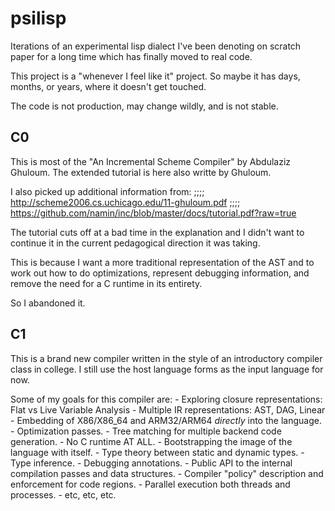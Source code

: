 # psilisp

Iterations of an experimental lisp dialect I've been denoting on scratch paper
for a long time which has finally moved to real code.

This project is a "whenever I feel like it" project. So maybe it has days,
months, or years, where it doesn't get touched.

The code is not production, may change wildly, and is not stable.

## C0 

This is most of the "An Incremental Scheme Compiler" by Abdulaziz Ghuloum.
The extended tutorial is here also writte by Ghuloum.

I also picked up additional information from:
;;;; http://scheme2006.cs.uchicago.edu/11-ghuloum.pdf
;;;; https://github.com/namin/inc/blob/master/docs/tutorial.pdf?raw=true

The tutorial cuts off at a bad time in the explanation and I didn't
want to continue it in the current pedagogical direction it was taking.

This is because I want a more traditional representation of the AST and
to work out how to do optimizations, represent debugging information,
and remove the need for a C runtime in its entirety. 

So I abandoned it.

## C1

This is a brand new compiler written in the style of an introductory 
compiler class in college. I still use the host language forms as the
input language for now.

Some of my goals for this compiler are:
	- Exploring closure representations: Flat vs Live Variable Analysis
	- Multiple IR representations: AST, DAG, Linear
	- Embedding of X86/X86_64 and ARM32/ARM64 *directly* into the language.
	- Optimization passes.
	- Tree matching for multiple backend code generation.
	- No C runtime AT ALL.
	- Bootstrapping the image of the language with itself.
	- Type theory between static and dynamic types.
	- Type inference.
	- Debugging annotations.
	- Public API to the internal compilation passes and data structures.
	- Compiler "policy" description and enforcement for code regions.
	- Parallel execution both threads and processes.
	- etc, etc, etc.


